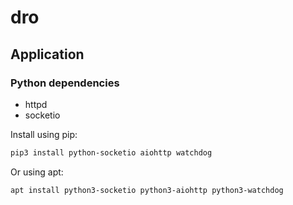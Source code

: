 # dro

## Application

### Python dependencies

* httpd
* socketio

Install using pip:

```sh
pip3 install python-socketio aiohttp watchdog
```

Or using apt:

```sh
apt install python3-socketio python3-aiohttp python3-watchdog
```
